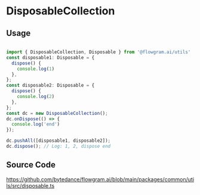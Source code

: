 # DisposableCollection

## Usage

```ts pure

import { DisposableCollection, Disposable } from '@flowgram.ai/utils'
const disposable1: Disposable = {
  dispose() {
    console.log(1)
  },
};
const disposable2: Disposable = {
  dispose() {
    console.log(2)
  },
};
const dc = new DisposableCollection();
dc.onDispose(() => {
  console.log('end')
});

dc.pushAll([disposable1, disposable2]);
dc.dispose(); // Log: 1, 2, dispose end

```

## Source Code

https://github.com/bytedance/flowgram.ai/blob/main/packages/common/utils/src/disposable.ts
